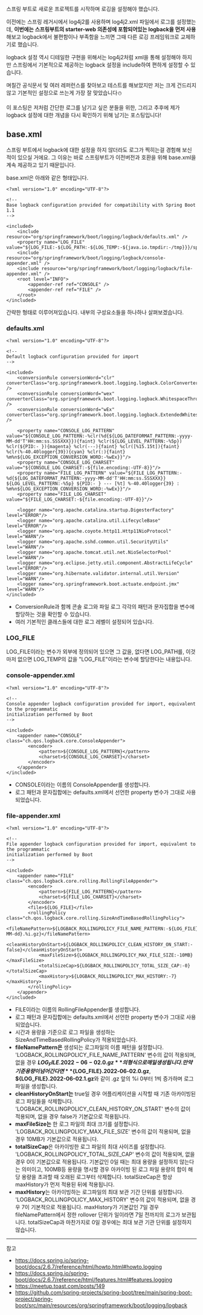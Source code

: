 스프링 부트로 새로운 프로젝트를 시작하며 로깅을 설정해야 했습니다.

이전에는 스프링 레거시에서 log4j2를 사용하며 log4j2.xml 파일에서 로그를 설정했는데,
**이번에는 스프링부트의 starter-web 의존성에 포함되어있는 logback을 먼저 사용**해보고
logback에서 불편함이나 부족함을 느끼면 그때 다른 로깅 프레임워크로 교체하기로 했습니다.

logback 설정 역시 디테일한 구현을 위해서는 log4j2처럼 xml을 통해 설정해야 하지만 스프링에서 기본적으로 제공하는 logback 설정을 include하여 편하게 설정할 수 있습니다.

며칠간 공식문서 및 여러 레퍼런스를 찾아보고 테스트를 해보았지만 저는 크게 건드리지 않고 기본적인 설정으로 쓰는게 가장 잘 맞았습니다⛄️

이 포스팅은 저처럼 간단한 로그를 남기고 싶은 분들을 위한, 그리고 추후에 제가 logback 설정에 대한 개념을 다시 확인하기 위해 남기는 포스팅입니다!

## base.xml

스프링 부트에서 logback에 대한 설정을 하지 않더라도 로그가 찍히는걸 경험해 보신 적이 있으실 거에요.
그 이유는 바로 스프링부트가 이전버전과 호환을 위해 base.xml을 계속 제공하고 있기 때문입니다.

base.xml은 아래와 같은 형태입니다.

```
<?xml version="1.0" encoding="UTF-8"?>

<!--
Base logback configuration provided for compatibility with Spring Boot 1.1
-->

<included>
	<include resource="org/springframework/boot/logging/logback/defaults.xml" />
	<property name="LOG_FILE" value="${LOG_FILE:-${LOG_PATH:-${LOG_TEMP:-${java.io.tmpdir:-/tmp}}}/spring.log}"/>
	<include resource="org/springframework/boot/logging/logback/console-appender.xml" />
	<include resource="org/springframework/boot/logging/logback/file-appender.xml" />
	<root level="INFO">
		<appender-ref ref="CONSOLE" />
		<appender-ref ref="FILE" />
	</root>
</included>
```

간략한 형태로 이루어져있습니다.
내부의 구성요소들을 하나하나 살펴보겠습니다.


### defaults.xml
```
<?xml version="1.0" encoding="UTF-8"?>

<!--
Default logback configuration provided for import
-->

<included>
	<conversionRule conversionWord="clr" converterClass="org.springframework.boot.logging.logback.ColorConverter" />
	<conversionRule conversionWord="wex" converterClass="org.springframework.boot.logging.logback.WhitespaceThrowableProxyConverter" />
	<conversionRule conversionWord="wEx" converterClass="org.springframework.boot.logging.logback.ExtendedWhitespaceThrowableProxyConverter" />

	<property name="CONSOLE_LOG_PATTERN" value="${CONSOLE_LOG_PATTERN:-%clr(%d{${LOG_DATEFORMAT_PATTERN:-yyyy-MM-dd'T'HH:mm:ss.SSSXXX}}){faint} %clr(${LOG_LEVEL_PATTERN:-%5p}) %clr(${PID:- }){magenta} %clr(---){faint} %clr([%15.15t]){faint} %clr(%-40.40logger{39}){cyan} %clr(:){faint} %m%n${LOG_EXCEPTION_CONVERSION_WORD:-%wEx}}"/>
	<property name="CONSOLE_LOG_CHARSET" value="${CONSOLE_LOG_CHARSET:-${file.encoding:-UTF-8}}"/>
	<property name="FILE_LOG_PATTERN" value="${FILE_LOG_PATTERN:-%d{${LOG_DATEFORMAT_PATTERN:-yyyy-MM-dd'T'HH:mm:ss.SSSXXX}} ${LOG_LEVEL_PATTERN:-%5p} ${PID:- } --- [%t] %-40.40logger{39} : %m%n${LOG_EXCEPTION_CONVERSION_WORD:-%wEx}}"/>
	<property name="FILE_LOG_CHARSET" value="${FILE_LOG_CHARSET:-${file.encoding:-UTF-8}}"/>

	<logger name="org.apache.catalina.startup.DigesterFactory" level="ERROR"/>
	<logger name="org.apache.catalina.util.LifecycleBase" level="ERROR"/>
	<logger name="org.apache.coyote.http11.Http11NioProtocol" level="WARN"/>
	<logger name="org.apache.sshd.common.util.SecurityUtils" level="WARN"/>
	<logger name="org.apache.tomcat.util.net.NioSelectorPool" level="WARN"/>
	<logger name="org.eclipse.jetty.util.component.AbstractLifeCycle" level="ERROR"/>
	<logger name="org.hibernate.validator.internal.util.Version" level="WARN"/>
	<logger name="org.springframework.boot.actuate.endpoint.jmx" level="WARN"/>
</included>
```
- ConversionRule과 함께 콘솔 로그와 파일 로그 각각의 패턴과 문자집합을 변수에 할당하는 것을 확인할 수 있습니다.
- 여러 기본적인 클래스들에 대한 로그 레벨이 설정되어 있습니다.


### LOG_FILE
LOG_FILE이라는 변수가 외부에 정의되어 있으면 그 값을, 없다면 LOG_PATH를, 이것마저 없으면 LOG_TEMP의 값을 "LOG_FILE"이라는 변수에 할당한다는 내용입니다.


### console-appender.xml
```
<?xml version="1.0" encoding="UTF-8"?>

<!--
Console appender logback configuration provided for import, equivalent to the programmatic
initialization performed by Boot
-->

<included>
	<appender name="CONSOLE" class="ch.qos.logback.core.ConsoleAppender">
		<encoder>
			<pattern>${CONSOLE_LOG_PATTERN}</pattern>
			<charset>${CONSOLE_LOG_CHARSET}</charset>
		</encoder>
	</appender>
</included>
```
- CONSOLE이라는 이름의 ConsoleAppender를 생성합니다.
- 로그 패턴과 문자집합에는 defaults.xml에서 선언한 property 변수가 그대로 사용되었습니다.


### file-appender.xml
```
<?xml version="1.0" encoding="UTF-8"?>

<!--
File appender logback configuration provided for import, equivalent to the programmatic
initialization performed by Boot
-->

<included>
	<appender name="FILE" class="ch.qos.logback.core.rolling.RollingFileAppender">
		<encoder>
			<pattern>${FILE_LOG_PATTERN}</pattern>
			<charset>${FILE_LOG_CHARSET}</charset>
		</encoder>
		<file>${LOG_FILE}</file>
		<rollingPolicy class="ch.qos.logback.core.rolling.SizeAndTimeBasedRollingPolicy">
			<fileNamePattern>${LOGBACK_ROLLINGPOLICY_FILE_NAME_PATTERN:-${LOG_FILE}.%d{yyyy-MM-dd}.%i.gz}</fileNamePattern>
			<cleanHistoryOnStart>${LOGBACK_ROLLINGPOLICY_CLEAN_HISTORY_ON_START:-false}</cleanHistoryOnStart>
			<maxFileSize>${LOGBACK_ROLLINGPOLICY_MAX_FILE_SIZE:-10MB}</maxFileSize>
			<totalSizeCap>${LOGBACK_ROLLINGPOLICY_TOTAL_SIZE_CAP:-0}</totalSizeCap>
			<maxHistory>${LOGBACK_ROLLINGPOLICY_MAX_HISTORY:-7}</maxHistory>
		</rollingPolicy>
	</appender>
</included>
```
- FILE이라는 이름의 RollingFileAppender를 생성합니다.
- 로그 패턴과 문자집합에는 defaults.xml에서 선언한 property 변수가 그대로 사용되었습니다.
- 시간과 용량을 기준으로 로그 파일을 생성하는 SizeAndTimeBasedRollingPolicy가 적용되었습니다.
- **fileNamePattern은** 생성되는 로그파일의 이름 패턴을 설정합니다.
'LOGBACK_ROLLINGPOLICY_FILE_NAME_PATTERN' 변수의 값이 적용되며, 없을 경우 **${LOG_FILE}.2022-06-02.0.gz**의 형식으로 매일 생성됩니다.
만약 기준 용량이 넘어간다면 **${LOG_FILE}.2022-06-02.0.gz**, **${LOG_FILE}.2022-06-02.1.gz**와 같이 .gz 앞의 %i 0부터 1씩 증가하며 로그파일을 생성합니다.
- **cleanHistoryOnStart는** true일 경우 어플리케이션을 시작할 때 기존 아카이빙된 로그 파일들을 삭제합니다.
 'LOGBACK_ROLLINGPOLICY_CLEAN_HISTORY_ON_START' 변수의 값이 적용되며, 없을 경우 false가 기본값으로 적용됩니다.
- **maxFileSize는** 한 로그 파일의 최대 크기를 설정합니다.
	'LOGBACK_ROLLINGPOLICY_MAX_FILE_SIZE' 변수의 값이 적용되며, 없을 경우 10MB가 기본값으로 적용됩니다.
- **totalSizeCap**은 아카이빙한 로그 파일의 최대 사이즈를 설정합니다.
	'LOGBACK_ROLLINGPOLICY_TOTAL_SIZE_CAP' 변수의 값이 적용되며, 없을 경우 0이 기본값으로 적용됩니다. 기본값인 0일 때는 최대 용량을 설정하지 않는다는 의미이고, 100MB등 용량을 명시할 경우 아카이빙 된 로그 파일 용량의 합이 해당 용량을 초과할 때 오래된 로그부터 삭제합니다.
    totalSizeCap은 항상 maxHistory가 먼저 적용된 뒤에 적용됩니다.
- **maxHistory**는 아카이빙하는 로그파일의 최대 보관 기간 단위를 설정합니다.
	'LOGBACK_ROLLINGPOLICY_MAX_HISTORY' 변수의 값이 적용되며, 없을 경우 7이 기본적으로 적용됩니다.
    maxHistory가 기본값인 7일 경우 fileNamePattern에서 정한 rollover 단위가 일이라면 7일 전까지의 로그가 보관됩니다.
    totalSizeCap과 마찬가지로 0일 경우에는 최대 보관 기관 단위를 설정하지 않습니다.

---
참고
- https://docs.spring.io/spring-boot/docs/2.6.7/reference/html/howto.html#howto.logging
- https://docs.spring.io/spring-boot/docs/2.6.7/reference/html/features.html#features.logging
- https://meetup.toast.com/posts/149
- https://github.com/spring-projects/spring-boot/tree/main/spring-boot-project/spring-boot/src/main/resources/org/springframework/boot/logging/logback